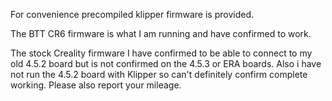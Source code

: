 For convenience precompiled klipper firmware is provided.

The BTT CR6 firmware is what I am running and have confirmed to work.

The stock Creality firmware I have confirmed to be able to connect to my old 4.5.2 board but is not confirmed on the 4.5.3 or ERA boards. Also i have not run the 4.5.2 board with Klipper so can't definitely confirm complete working. Please also report your mileage.

